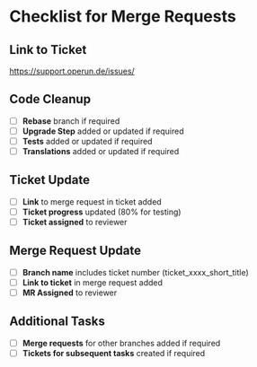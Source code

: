 # Checklist for Merge Requests

## Link to Ticket

https://support.operun.de/issues/

## Code Cleanup

[//]: #  ( -[x] **Changelog** entry added)
- [ ] **Rebase** branch if required
- [ ] **Upgrade Step** added or updated if required
- [ ] **Tests** added or updated if required
- [ ] **Translations** added or updated if required

## Ticket Update

- [ ] **Link** to merge request in ticket added
- [ ] **Ticket progress** updated (80% for testing)
- [ ] **Ticket assigned** to reviewer

## Merge Request Update

- [ ] **Branch name** includes ticket number (ticket_xxxx_short_title)
- [ ] **Link to ticket** in merge request added
- [ ] **MR Assigned** to reviewer

## Additional Tasks

- [ ] **Merge requests** for other branches added if required
- [ ] **Tickets for subsequent tasks** created if required
